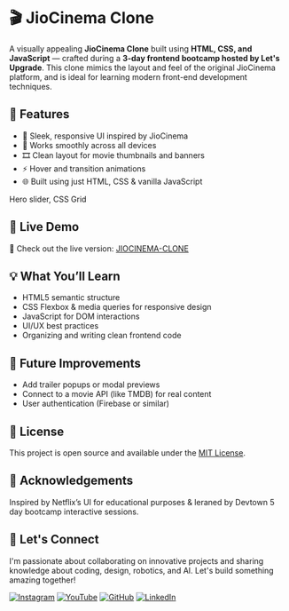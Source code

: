 # 🎬 JioCinema Clone

A visually appealing **JioCinema Clone** built using **HTML, CSS, and JavaScript** — crafted during a **3-day frontend bootcamp hosted by Let's Upgrade**. This clone mimics the layout and feel of the original JioCinema platform, and is ideal for learning modern front-end development techniques.

## 🚀 Features

- 🎨 Sleek, responsive UI inspired by JioCinema  
- 📱 Works smoothly across all devices  
- 🎞 Clean layout for movie thumbnails and banners  
- ⚡ Hover and transition animations  
- 🌐 Built using just HTML, CSS & vanilla JavaScript  

 Hero slider, CSS Grid


## 🚀 Live Demo

🔗 Check out the live version: [JIOCINEMA-CLONE](https://innovativesumit.github.io/JIO-CINEMA-CLONE/)


## 💡 What You’ll Learn

- HTML5 semantic structure  
- CSS Flexbox & media queries for responsive design  
- JavaScript for DOM interactions  
- UI/UX best practices  
- Organizing and writing clean frontend code  

## 📌 Future Improvements

- Add trailer popups or modal previews  
- Connect to a movie API (like TMDB) for real content  
- User authentication (Firebase or similar)

## 📜 License

This project is open source and available under the [MIT License](LICENSE).

## 🙌 Acknowledgements

Inspired by Netflix’s UI for educational purposes & leraned by Devtown 5 day bootcamp interactive sessions.

## 🌟 Let's Connect

I'm passionate about collaborating on innovative projects and sharing knowledge about coding, design, robotics, and AI. Let's build something amazing together!  

 [![Instagram](https://img.icons8.com/fluency/48/instagram-new.png)](https://www.instagram.com/sumittech_360)  [![YouTube](https://img.icons8.com/fluency/48/youtube-play.png)](https://youtube.com/channel/UCiPxbNaC7dloVut6Jc5xHIQ)  [![GitHub](https://img.icons8.com/fluency/48/github.png)](https://github.com/InnovativeSumit)  [![LinkedIn](https://img.icons8.com/fluency/48/linkedin.png)](https://www.linkedin.com/in/sumit-pal-40511a339)
